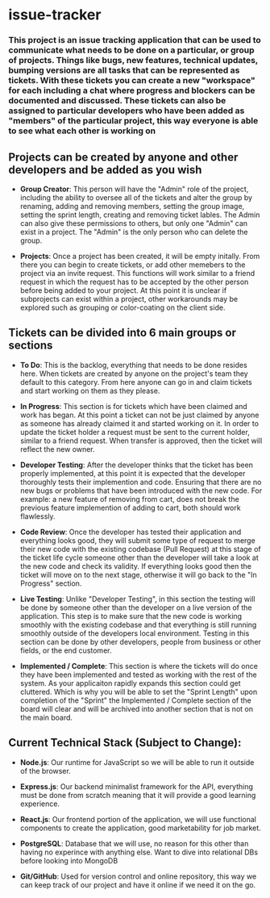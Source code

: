 # issue-tracker

### This project is an issue tracking application that can be used to communicate what needs to be done on a particular, or group of projects. Things like bugs, new features, technical updates, bumping versions are all tasks that can be represented as tickets. With these tickets you can create a new "workspace" for each including a chat where progress and blockers can be documented and discussed. These tickets can also be assigned to particular developers who have been added as "members" of the particular project, this way everyone is able to see what each other is working on

## Projects can be created by anyone and other developers and be added as you wish

- **Group Creator**: This person will have the "Admin" role of the project, including the ability to oversee all of the tickets and alter the group by renaming, adding and removing members, setting the group image, setting the sprint length, creating and removing ticket lables. The Admin can also give these permissions to others, but only one "Admin" can exist in a project. The "Admin" is the only person who can delete the group.

- **Projects**: Once a project has been created, it will be empty initally. From there you can begin to create tickets, or add other memebers to the project via an invite request. This functions will work similar to a friend request in which the request has to be accepted by the other person before being added to your project. At this point it is unclear if subprojects can exist within a project, other workarounds may be explored such as grouping or color-coating on the client side.

## Tickets can be divided into 6 main groups or sections

- **To Do**: This is the backlog, everything that needs to be done resides here. When tickets are created by anyone on the project's team they default to this category. From here anyone can go in and claim tickets and start working on them as they please.

- **In Progress**: This section is for tickets which have been claimed and work has began. At this point a ticket can not be just claimed by anyone as someone has already claimed it and started working on it. In order to update the ticket holder a request must be sent to the current holder, similar to a friend request. When transfer is approved, then the ticket will reflect the new owner.

- **Developer Testing**: After the developer thinks that the ticket has been properly implemented, at this point it is expected that the developer thoroughly tests their implemention and code. Ensuring that there are no new bugs or problems that have been introduced with the new code. For example: a new feature of removing from cart, does not break the previous feature implemention of adding to cart, both should work flawlessly.

- **Code Review**: Once the developer has tested their application and everything looks good, they will submit some type of request to merge their new code with the existing codebase (Pull Request) at this stage of the ticket life cycle someone other than the developer will take a look at the new code and check its validity. If everything looks good then the ticket will move on to the next stage, otherwise it will go back to the "In Progress" section.

- **Live Testing**: Unlike "Developer Testing", in this section the testing will be done by someone other than the developer on a live version of the application. This step is to make sure that the new code is working smoothly with the existing codebase and that everything is still running smoothly outside of the developers local environment. Testing in this section can be done by other developers, people from business or other fields, or the end customer.

- **Implemented / Complete**: This section is where the tickets will do once they have been implemented and tested as working with the rest of the system. As your applicaiton rapidly expands this section could get cluttered. Which is why you will be able to set the "Sprint Length" upon completion of the "Sprint" the Implemented / Complete section of the board will clear and will be archived into another section that is not on the main board.

## Current Technical Stack (Subject to Change):

- **Node.js**: Our runtime for JavaScript so we will be able to run it outside of the browser.

- **Express.js**: Our backend minimalist framework for the API, everything must be done from scratch meaning that it will provide a good learning experience.

- **React.js**: Our frontend portion of the application, we will use functional components to create the application, good marketability for job market.

- **PostgreSQL**: Database that we will use, no reason for this other than having no experince with anything else. Want to dive into relational DBs before looking into MongoDB

- **Git/GitHub**: Used for version control and online repository, this way we can keep track of our project and have it online if we need it on the go.
